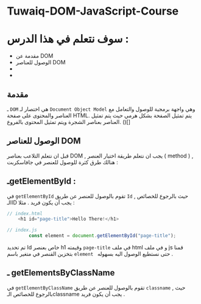 # Tuwaiq-DOM-JavaScript-Course


# سوف نتعلم في هذا الدرس :
* مقدمة عن DOM 
* الوصول للعناصر DOM 
*
* 
## مقدمة

ـ `DOM` هي اختصار لـ `Document Object Model` وهي واجهة برمجية للوصول والتعامل مع العناصر والمحتوى على صفحة HTML. يتم تمثيل الصفحة بشكل هرمي
حيث يتم تمثيل العناصر بعناصر الشجرة ويتم تمثيل المحتوى بالفروع.
()[]

## الوصول للعناصر DOM
قبل ان نتعلم التلاعب بعناصر DOM , يجب ان نتعلم طريقة اختيار العنصر ( method ) , هنالك طرق كثرة للوصول للعنصر في جافاسكربت :

## ـgetElementById :
في `getElementById` تقوم بالوصول للعنصر عن طريق `Id` , حيث بالرجوع للخصائص الـID يجب أن يكون فريد . 
مثلا :
```js
// index.html
    <h1 id="page-title">Hello There!</h1>
```
```js
// index.js 
        const element = document.getElementById("page-title");
```
تم تحديد Id خاص بعنصر h1 وقيمته `page-title` في ملف html و في ملف js قمنا بتخزين القنصر في متغير باسم `element ` حتى نستطيع الوصول اليه بسهوله .

## ـ getElementsByClassName
في `getElementByClassName` تقوم بالوصول للعنصر عن طريق `classname` , حيث بالرجوع للخصائص الـclassname يجب أن يكون فريد . 

